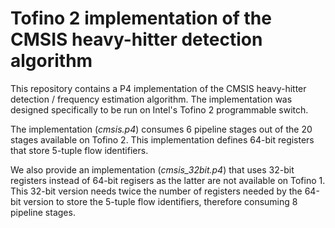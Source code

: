 # Tofino 2 implementation of the CMSIS heavy-hitter detection algorithm
This repository contains a P4 implementation of the CMSIS heavy-hitter detection / frequency estimation algorithm.
The implementation was designed specifically to be run on Intel's Tofino 2 programmable switch.

The implementation (_cmsis.p4_) consumes 6 pipeline stages out of the 20 stages available on Tofino 2. This implementation defines 64-bit registers that store 5-tuple flow identifiers.

We also provide an implementation (_cmsis_32bit.p4_) that uses 32-bit registers instead of 64-bit regisers as the latter are not available on Tofino 1. This 32-bit version needs twice the number of registers needed by the 64-bit version to store the 5-tuple flow identifiers, therefore consuming 8 pipeline stages.
